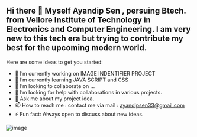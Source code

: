 ## Hi there 👋 Myself Ayandip Sen , persuing Btech. from Vellore Institute of Technology in Electronics and Computer Engineering. I am very new to this tech era but trying to contribute my best for the upcoming modern world.



Here are some ideas to get you started:

- 🔭 I’m currently working on IMAGE INDENTIFIER PROJECT
- 🌱 I’m currently learning JAVA SCRIPT and CSS
- 👯 I’m looking to collaborate on ...
- 🤔 I’m looking for help with collaborations in various projects.
- 💬 Ask me about my project idea.
- 📫 How to reach me : contact me via mail : ayandipsen33@gmail.com
- ⚡ Fun fact: Always open to discuss about new ideas.

![image](https://github-readme-stats.vercel.app/api?username=ayandip33)
